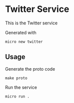 # Twitter Service

This is the Twitter service

Generated with

```
micro new twitter
```

## Usage

Generate the proto code

```
make proto
```

Run the service

```
micro run .
```